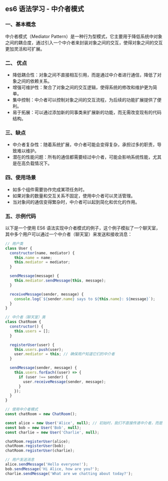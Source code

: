## es6 语法学习 - 中介者模式

### 一、基本概念

中介者模式（Mediator Pattern）是一种行为型模式，它主要用于降低系统中对象之间的耦合度，通过引入一个中介者来封装对象之间的交互，使得对象之间的交互更加灵活和可扩展。

### 二、 优点

- 降低耦合性：对象之间不直接相互引用，而是通过中介者进行通信，降低了对象之间的依赖关系。
- 增强可维护性：聚合了对象之间的交互逻辑，使得系统的修改和维护更为简单。
- 集中控制：中介者可以控制对象之间的交互流程，为后续的功能扩展提供了便利。
- 易于拓展：可以通过添加新的同事类来扩展新的功能，而无需改变现有的代码结构。

### 三、缺点

- 中介者复杂性：随着系统扩展，中介者可能会变得复杂，承担过多的职责，导致难以维护。
- 潜在的性能问题：所有的通信都需要经过中介者，可能会影响系统性能，尤其是在高负载情况下。

### 四、使用场景

- 如多个组件需要协作完成某项任务时。
- 如果对象的数量和交互关系不固定，使用中介者可以灵活管理。
- 当对象间的通信变得繁杂时，中介者可以起到简化和优化的作用。

### 五、示例代码

以下是一个使用 ES6 语法实现中介者模式的例子，这个例子模拟了一个聊天室，其中多个用户可以通过一个中介者（聊天室）来发送和接收消息：

```javascript
// 用户类
class User {
  constructor(name, mediator) {
    this.name = name;
    this.mediator = mediator;
  }

  sendMessage(message) {
    this.mediator.sendMessage(this, message);
  }

  receiveMessage(sender, message) {
    console.log(`${sender.name} says to ${this.name}: ${message}`);
  }
}

// 中介者（聊天室）类
class ChatRoom {
  constructor() {
    this.users = [];
  }

  registerUser(user) {
    this.users.push(user);
    user.mediator = this; // 确保用户知道它们的中介者
  }

  sendMessage(sender, message) {
    this.users.forEach((user) => {
      if (user !== sender) {
        user.receiveMessage(sender, message);
      }
    });
  }
}

// 使用中介者模式
const chatRoom = new ChatRoom();

const alice = new User('Alice', null); // 初始时，我们不直接传递中介者，而是在注册时设置
const bob = new User('Bob', null);
const charlie = new User('Charlie', null);

chatRoom.registerUser(alice);
chatRoom.registerUser(bob);
chatRoom.registerUser(charlie);

// 用户发送消息
alice.sendMessage('Hello everyone!');
bob.sendMessage('Hi Alice, how are you?');
charlie.sendMessage('What are we chatting about today?');
```

